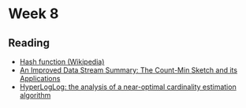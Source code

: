 # Week 8
## Reading
- [Hash function (Wikipedia)](https://en.wikipedia.org/wiki/Hash_function)
- [An Improved Data Stream Summary:
The Count-Min Sketch and its Applications](https://www.cse.unsw.edu.au/~cs9314/07s1/lectures/Lin_CS9314_References/cm-latin.pdf)
- [HyperLogLog: the analysis of a near-optimal cardinality
estimation algorithm](https://hal.archives-ouvertes.fr/file/index/docid/406166/filename/FlFuGaMe07.pdf)
